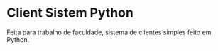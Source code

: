 # Client Sistem Python

Feita para trabalho de faculdade, sistema de clientes simples feito em Python.
